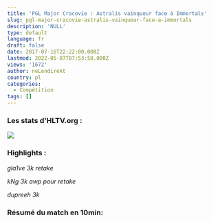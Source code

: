 ```yaml
---
title: 'PGL Major Cracovie : Astralis vainqueur face à Immortals'
slug: pgl-major-cracovie-astralis-vainqueur-face-a-immortals
description: 'NULL'
type: default
language: fr
draft: false
date: 2017-07-16T22:22:00.000Z
lastmod: 2022-05-07T07:53:58.000Z
views: '1672'
author: neLendirekt
country: pl
categories:
  - Compétition
tags: []
---
```

### Les stats d'HLTV.org :

_![](/storage/images/596be7b2b167castpng.png)_

### Highlights :

_gla1ve 3k retake_   

_kNg 3k awp pour retake_   

_dupreeh 3k_   

### Résumé du match en 10min:
